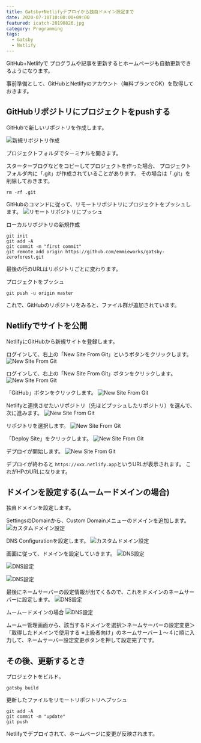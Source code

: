 ```yaml
---
title: Gatsby+Netlifyデプロイから独自ドメイン設定まで
date: 2020-07-10T10:00:00+09:00
featured: icatch-20190826.jpg
category: Programming
tags:
  - Gatsby
  - Netlify
---
```



GitHub+Netlifyで
プログラムや記事を更新するとホームページも自動更新できるようになります。

事前準備として、GitHubとNetlifyのアカウント（無料プランでOK）を取得しておきます。

## GitHubリポジトリにプロジェクトをpushする

GitHubで新しいリポジトリを作成します。

![新規リポジトリ作成](ss-gatsby-netlify-01.jpg)


プロジェクトフォルダでターミナルを開きます。

スターターブログなどをコピーしてプロジェクトを作った場合、
プロジェクトフォルダ内に「.git」が作成されていることがあります。
その場合は「.git」を削除しておきます。
```
rm -rf .git
```

GitHubのコマンドに従って、リモートリポジトリにプロジェクトをプッシュします。
![リモートリポジトリにプッシュ](ss-gatsby-netlify-01-2.jpg)

ローカルリポジトリの新規作成
```
git init
git add -A
git commit -m "first commit"
git remote add origin https://github.com/emmieworks/gatsby-zeroforest.git
```
最後の行のURLはリポジトリごとに変わります。

プロジェクトをプッシュ
```
git push -u origin master
```

これで、GitHubのリポジトリをみると、ファイル群が追加されています。


## Netlifyでサイトを公開

NetlifyにGitHubから新規サイトを登録します。

ログインして、右上の「New Site From Git」というボタンをクリックします。
![New Site From Git](ss-gatsby-netlify-02.jpg)

ログインして、右上の「New Site From Git」ボタンをクリックします。
![New Site From Git](ss-gatsby-netlify-02.jpg)

「GitHub」ボタンをクリックします。
![New Site From Git](ss-gatsby-netlify-03.jpg)

Netlifyと連携させたいリポジトリ（先ほどプッシュしたリポジトリ）を選んで、次に進みます。
![New Site From Git](ss-gatsby-netlify-04.jpg)

リポジトリを選択します。
![New Site From Git](ss-gatsby-netlify-05.jpg)

「Deploy Site」をクリックします。
![New Site From Git](ss-gatsby-netlify-06.jpg)

デプロイが開始します。
![New Site From Git](ss-gatsby-netlify-07.jpg)

デプロイが終わると
`https://xxx.netlify.app`というURLが表示されます。
これがHPのURLになります。

## ドメインを設定する(ムームードメインの場合)

独自ドメインを設定します。

SettingsのDomainから、Custom Domainメニューのドメインを追加します。
![カスタムドメイン設定](ss-gatsby-netlify-08.jpg)

DNS Configurationを設定します。
![カスタムドメイン設定](ss-gatsby-netlify-09.jpg)

画面に従って、ドメインを設定していきます。
![DNS設定](ss-gatsby-netlify-10.jpg)

![DNS設定](ss-gatsby-netlify-11.jpg)

![DNS設定](ss-gatsby-netlify-12.jpg)

最後にネームサーバーの設定情報が出てくるので、これをドメインのネームサーバーに設定します。
![DNS設定](ss-gatsby-netlify-13.jpg)

ムームードメインの場合
![DNS設定](ss-gatsby-netlify-14.jpg)

ムームー管理画面から、該当するドメインを選択＞ネームサーバーの設定変更＞「取得したドメインで使用する ※上級者向け」のネームサーバー１〜４に順に入力して、ネームサーバー設定変更ボタンを押して設定完了です。

## その後、更新するとき

プロジェクトをビルド。
```
gatsby build
```

更新したファイルをリモートリポジトリへプッシュ
```
git add -A
git commit -m "update"
git push
```
Netlifyでデプロイされて、ホームページに変更が反映されます。
